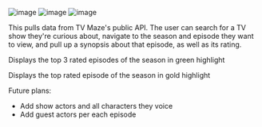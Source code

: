 ![image](https://github.com/user-attachments/assets/7cd6a9c2-a82e-4319-a40f-c94ea3276927)
![image](https://github.com/user-attachments/assets/655abe25-6612-4292-bc7b-c2b6722c6123)
![image](https://github.com/user-attachments/assets/aae2e1df-d3b7-41d4-b544-956950da0758)

This pulls data from TV Maze's public API. The user can search for a TV show they're curious about, navigate to the season and episode they want to view, and pull up a synopsis about that episode, as well as its rating. 

Displays the top 3 rated episodes of the season in green highlight

Displays the top rated episode of the season in gold highlight

Future plans:

- Add show actors and all characters they voice
- Add guest actors per each episode
